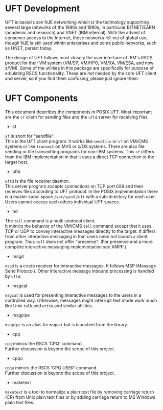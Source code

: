 # UFT Development

UFT is based upon NJE networking which is the technology supporting
several large networks of the 1980s and 1990s, in particular BITNET/EARN
(academic and research) and VNET (IBM internal). With the advent of
consumer access to the Internet, these networks fell out of global use,
though NJE is still used within enterprises and some public networks,
such as HNET, persist today.

The design of UFT follows most closely the user interface of IBM's
RSCS product for their VM system (VM/SP, VM/HPO, VM/XA, VM/ESA,
and now z/VM). Some of the utilities in this package are specifically
for purpose of emulating RSCS functionality. These are *not* needed
by the core UFT client and server, so if you find them confusing,
please just ignore them.

# UFT Components

This document describes the components in POSIX UFT.
Most important are the `sf` client for sending files and the
`uftd` server for receiving files.

* sf

`sf` is short for "sendfile". <br/>
This is the UFT client program. It works like `sendfile` or `sf`
on VM/CMS systems or like `transmit` on MVS or z/OS systems.
There are also file sending or file transmitting programs for non-IBM
systems. This `sf` differs from the IBM implementation in that it uses
a direct TCP connection to the target host.

* uftd

`uftd` is the file receiver daemon. <br/>
This server program accepts connections on TCP port 608 and then
receives files according to UFT protocol. In the POSIX implementation
there is a master spool space `/var/spool/uft` with a sub-directory
for each user. Users cannot access each others individual UFT spaces.

* tell

The `tell` command is a multi-protocol client. <br/>
It mimics the behavior of the VM/CMS `tell` command except that it
uses TCP or UDP to convey interactive messages directly to the target.
It differs from other interactive messaging in that users need not
launch a client program. Thus `tell` does not offer "presence".
(For presence and a more complete interactive messaging implementation
see XMPP.)

* msgd

`msgd` is a crude receiver for interactive messages.
It follows MSP (Message Send Protocol). Other interactive message
inbound processing is handled by `uftd`.

* msgcat

`msgcat` is used for presenting interactive messages to the users
in a controlled way. Otherwise, messages might interrupt text mode
work much like Unix `talk` and `write` and similar utilities.

* msgpipe

`msgpipe` is an alias for `msgcat` but is launched from the library.

* cpq

`cpq` mimics the RSCS 'CPQ' command. <br/>
Further discussion is beyond the scope of this project.

* cpqu

`cpqu` mimics the RSCS 'CPQ USER' command. <br/>
Further discussion is beyond the scope of this project.

* maketext

`maketext` is a tool to normalize a plain text file
by removing carriage return (CR) from Unix plain text files or
by adding carriage return to MS Windows plain text files.











